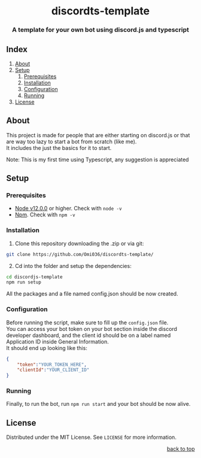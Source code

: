 <div align="center">
    <h1>discordts-template</h1>
    <h3>A template for your own bot using discord.js and typescript</h3>
</div>

## Index
<ol>
    <li><a href="#about">About</a></li>
    <li>
        <a href="#setup">Setup</a>
        <ol>
            <li><a href="#prerequisites">Prerequisites</a></li>
            <li><a href="#installation">Installation</a></li>
            <li><a href="#configuration">Configuration</a></li>
            <li><a href="#running">Running</a></li>
        </ol>
    </li>
    <li><a href="#license">License</a></li>
</ol>

## About
This project is made for people that are either starting on discord.js or that are way too lazy to start a bot from scratch (like me).  
It includes the just the basics for it to start.  

Note: This is my first time using Typescript, any suggestion is appreciated

## Setup
### Prerequisites
<ul>
  <li><a href="https://nodejs.org/en/download/" target="_blank">Node v12.0.0</a> or higher. Check with <code>node -v</code></li>
  <li><a href="https://nodejs.org/en/download/" target="_blank">Npm</a>. Check with <code>npm -v</code></li>
</ul>

### Installation
1. Clone this repository downloading the .zip or via git:
  ```sh
  git clone https://github.com/Omi036/discordts-template/
  ```  
2. Cd into the folder and setup the dependencies:
  ```sh
  cd discordjs-template
  npm run setup
  ```  
All the packages and a file named config.json should be now created.
### Configuration
Before running the script, make sure to fill up the `config.json` file.  
You can access your bot token on your bot section inside the discord developer dashboard, and the client id should be on a label named Application ID inside General Information.  
It should end up looking like this:
```json
{
    "token":"YOUR_TOKEN_HERE",
    "clientId":"YOUR_CLIENT_ID"
}
```
### Running
Finally, to run the bot, run `npm run start` and your bot should be now alive.


## License
Distributed under the MIT License. See `LICENSE` for more information.    

<p align="right"><a href="#index">back to top</a></p>